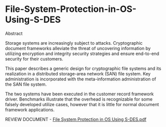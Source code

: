 # File-System-Protection-in-OS-Using-S-DES

Abstract


Storage systems are increasingly subject to attacks. Cryptographic document frameworks alleviate the threat of uncovering information by utilizing encryption and integrity security strategies and ensure end-to-end security for their customers. 

This paper describes a generic design for cryptographic file systems and its realization in a distributed storage-area network (SAN) file system. Key administration is incorporated with the meta-information administration of the SAN file system. 

The two systems have been executed in the customer record framework driver. Benchmarks illustrate that the overhead is recognizable for some falsely developed utilize cases, however that it is little for normal document framework applications.

REVIEW DOCUMENT - [File System Protection in OS Using S-DES.pdf](https://github.com/uditgupta1010/File-System-Protection-in-OS-Using-S-DES/files/7346748/File.System.Protection.in.OS.Using.S-DES.pdf)
